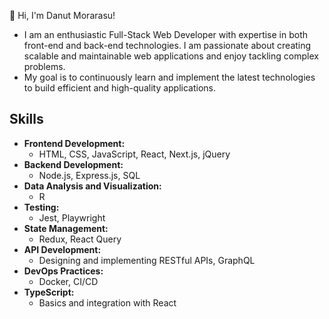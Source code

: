  👋 Hi, I'm Danut Morarasu!
- I am an enthusiastic Full-Stack Web Developer with expertise in both front-end and back-end technologies. I am passionate about creating scalable and maintainable web applications and enjoy tackling complex problems.
- My goal is to continuously learn and implement the latest technologies to build efficient and high-quality applications.

## Skills

- **Frontend Development:**
  - HTML, CSS, JavaScript, React, Next.js, jQuery
- **Backend Development:**
  - Node.js, Express.js, SQL
- **Data Analysis and Visualization:**
  - R
- **Testing:**
  - Jest, Playwright
- **State Management:**
  - Redux, React Query
- **API Development:**
  - Designing and implementing RESTful APIs, GraphQL
- **DevOps Practices:**
  - Docker, CI/CD
- **TypeScript:**
  - Basics and integration with React
<!---
danutdotrar/danutdotrar is a ✨ special ✨ repository because its `README.md` (this file) appears on your GitHub profile.
You can click the Preview link to take a look at your changes.
--->
